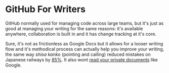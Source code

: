 # GitHub For Writers

GitHub normally used for managing code 
across large teams, 
but it's just as good at managing your writing 
for the same reasons: 
it's available anywhere, 
collaboration is built in 
and it has change tracking at it's core.

Sure, 
it's not as frictionless as Google Docs 
but it allows for a looser writing flow 
and it's methodical process 
can actually help you improve your writing, 
the same way *shisa kanko* (pointing and calling) 
reduced mistakes on Japanese railways by [85%](https://www.japantimes.co.jp/news/2008/10/21/reference/jr-gestures/#.VL7Xg-d2MTk). 
It also wont [read your private documents](https://www.telegraph.co.uk/technology/2017/11/01/google-reading-docs/) like Google.